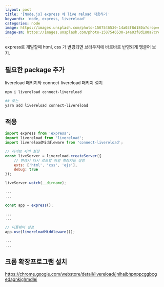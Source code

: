 ```yaml
---
layout: post
title: '[Node.js] express 에 live reload 적용하기'
keywords: 'node, express, livereload'
categories: node
image: https://images.unsplash.com/photo-1507546530-14a03f8d180a?crop=entropy&cs=tinysrgb&fit=crop&fm=jpg&h=1200&ixid=eyJhcHBfaWQiOjF9&ixlib=rb-1.2.1&q=80&w=2000
image-sm: https://images.unsplash.com/photo-1507546530-14a03f8d180a?crop=entropy&cs=tinysrgb&fit=crop&fm=jpg&h=1200&ixid=eyJhcHBfaWQiOjF9&ixlib=rb-1.2.1&q=80&w=2000
---
```


express로 개발할때 html, css 가 변경되면 브라우저에 바로바로 반영되게 맹글어 보자.

## 필요한 package 추가

livereload 패키지와 connect-livereload 패키지 설치

```bash
npm i livereload connect-livereload

## 또는
yarn add livereload connect-livereload
```

<ins class="adsbygoogle"
     style="display:block; text-align:center;"
     data-ad-layout="in-article"
     data-ad-format="fluid"
     data-ad-client="ca-pub-7073298118440059"
     data-ad-slot="8400970402"></ins>

<script>
     (adsbygoogle = window.adsbygoogle || []).push({});
</script>

## 적용

```js
import express from 'express';
import livereload from 'livereload';
import livereloadMiddleware from 'connect-livereload';

// 라이브 서버 설정
const liveServer = livereload.createServer({
    // 변경시 다시 로드할 파일 확장자들 설정
    exts: ['html', 'css', 'ejs'],
    debug: true
});

liveServer.watch(__dirname);

...
...

const app = express();

...
...

// 미들웨어 설정
app.use(livereloadMiddleware());

...
...
```

## 크롬 확장프로그램 설치

<https://chrome.google.com/webstore/detail/livereload/jnihajbhpnppcggbcgedagnkighmdlei>
